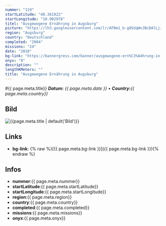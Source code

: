 ```yaml
---
nummer: "119"
startLatitude: "48.361922"
startLongitude: "10.902978"
titel: "Ausgewogene Ernährung in Augsburg"
picture: "https://lh3.googleusercontent.com/lr/AFBm1_b-g8SUqWnJBcDAlLjJMf4k-is02vtoTFD3-sfExnGUTg9vQCb5F_sodj3rOoj1jzz_eUFIkZIGtGgJKBRiuywXL4beNdHt1YbUmtcblVaM1G4a6pqADrO0nBwT8-w6Xny8mnVVisJ9zKn1jMnw_iKWDWZOm4EAj1e52PX6ZMrxVFWlHeeByIO6tw__oWoeKjC5IUjX7SAi_Qu56G7uCQN9LMbJAvcDVRMnejpTuVTvq0RHF8uAUUF0OcQAxuVbZxLjW4XBM_dFSMBVbG2QEQ20-2Sjal6tq6B6B2w1WaDsq68r3ewAFyxJVWEwsU0FFBjpXUa_Gx8S7SMTEXaeMnlZFy2MootREFGtSSicd0pTyMCWedHUnNDXjg6-BrBJbNEyEm0LUBBhjnv9Epcz5Bjab6FG_P4z0vcyJmhOV_2WgWQI5gWmH2gQRgZWwKNZWk7CWAIuAAmgRE7iG5ao2rnBwemnqRKbfh1xUw0wx7jzAuFwrtmPkSz66r5iKmba3YRMMtJH-dNKf4eKo8vEuxyCJ-7T-JRlV5cjRfXl-RudDgkvCVzJeuoLLrpLepLL3dIJ-hBsVJoCeG0tvHJ2oZvs6n14572nZP3N-izUaq3vDAVEkEyVfb3psw_ruie2LfsuZvK2WIyyMuEcghuuxnuWaolCIwMR5GNa-q86Inif0k3LEQUeb_DPaal1ec5bOgKuTSiZ28Tv8t-sQeURk7xcDU1DewAHe8I92Vpj4ZpA4rw3Y5igw-6niFJGiHGS8XSZB5DGhu6ry0QIE5NeUs-NDP-tiXI4Wn2yVU9V5ajuvNfM-znvGyZSsrkQqLJRDYWC6equTM2S7_uLPLKocn8_Kp8TNWi6mIOW"
region: "Augsburg"
country: "Deutschland"
completed: "2904"
missions: "24"
date: "2018"
bg-link: "https://bannergress.com/banner/ausgewogene-ern%C3%A4hrung-in-augsburg-807f"
onyx: "0"
description: ""
lengthKMeters: ""
title: "Ausgewogene Ernährung in Augsburg"
---
```


#{{ page.meta.title}}
_**Datum:** {{ page.meta.date }} • **Country:**{{ page.meta.country}}_

## Bild
![{{page.meta.title | default('Bild')}}]({{page.meta.picture}})

## Links
- **bg-link**: {% raw %}[{{ page.meta.bg-link }}]({{ page.meta.bg-link }}){% endraw %}

## Infos
- **nummer**:{{ page.meta.nummer}}
- **startLatitude**:{{ page.meta.startLatitude}}
- **startLongitude**:{{ page.meta.startLongitude}}
- **region**:{{ page.meta.region}}
- **country**:{{ page.meta.country}}
- **completed**:{{ page.meta.completed}}
- **missions**:{{ page.meta.missions}}
- **onyx**:{{ page.meta.onyx}}

